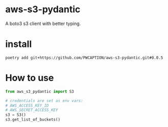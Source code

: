 # aws-s3-pydantic
A boto3 s3 client with better typing.

# install
```
poetry add git+https://github.com/PWCAPTION/aws-s3-pydantic.git#0.0.5
```

# How to use
```python
from aws_s3_pydantic import S3

# credentials are set as env vars:
# AWS_ACCESS_KEY_ID
# AWS_SECRET_ACCESS_KEY
s3 = S3()
s3.get_list_of_buckets()
```
